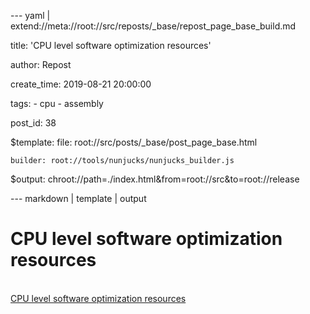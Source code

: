 --- yaml | extend://meta://root://src/reposts/_base/repost_page_base_build.md

title: 'CPU level software optimization resources'

author: Repost

create_time: 2019-08-21 20:00:00

tags:
    - cpu
    - assembly

post_id: 38

$template:
    file: root://src/posts/_base/post_page_base.html

    builder: root://tools/nunjucks/nunjucks_builder.js

$output: chroot://path=./index.html&from=root://src&to=root://release

--- markdown | template | output
# CPU level software optimization resources
\
[CPU level software optimization resources](https://www.agner.org/optimize/)
